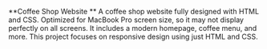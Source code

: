 **Coffee Shop Website
**
A coffee shop website fully designed with HTML and CSS. Optimized for MacBook Pro screen size, so it may not display perfectly on 
all screens. It includes a modern homepage, coffee menu, and more. This project focuses on responsive design using just HTML and CSS.

